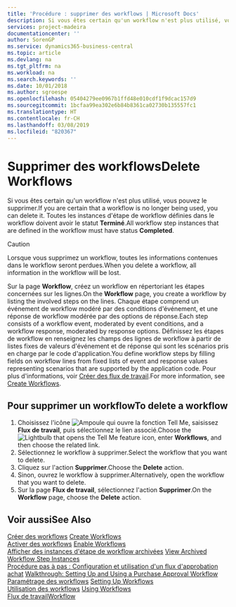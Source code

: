 ```yaml
---
title: 'Procédure : supprimer des workflows | Microsoft Docs'
description: Si vous êtes certain qu'un workflow n'est plus utilisé, vous pouvez le supprimer. Toutes les instances d'étape de workflow définies dans le workflow doivent avoir le statut **Terminé**.
services: project-madeira
documentationcenter: ''
author: SorenGP
ms.service: dynamics365-business-central
ms.topic: article
ms.devlang: na
ms.tgt_pltfrm: na
ms.workload: na
ms.search.keywords: ''
ms.date: 10/01/2018
ms.author: sgroespe
ms.openlocfilehash: 05404279ee0967b1ffd48e010cdf1f9dcac157d9
ms.sourcegitcommit: 1bcfaa99ea302e6b84b8361ca02730b135557fc1
ms.translationtype: HT
ms.contentlocale: fr-CH
ms.lasthandoff: 03/08/2019
ms.locfileid: "820367"
---
```

# <a name="delete-workflows"></a><span data-ttu-id="06981-104">Supprimer des workflows</span><span class="sxs-lookup"><span data-stu-id="06981-104">Delete Workflows</span></span>
<span data-ttu-id="06981-105">Si vous êtes certain qu'un workflow n'est plus utilisé, vous pouvez le supprimer.</span><span class="sxs-lookup"><span data-stu-id="06981-105">If you are certain that a workflow is no longer being used, you can delete it.</span></span> <span data-ttu-id="06981-106">Toutes les instances d'étape de workflow définies dans le workflow doivent avoir le statut **Terminé**.</span><span class="sxs-lookup"><span data-stu-id="06981-106">All workflow step instances that are defined in the workflow must have status **Completed**.</span></span>  

> [!CAUTION]  
>  <span data-ttu-id="06981-107">Lorsque vous supprimez un workflow, toutes les informations contenues dans le workflow seront perdues.</span><span class="sxs-lookup"><span data-stu-id="06981-107">When you delete a workflow, all information in the workflow will be lost.</span></span>  

 <span data-ttu-id="06981-108">Sur la page **Workflow**, créez un workflow en répertoriant les étapes concernées sur les lignes.</span><span class="sxs-lookup"><span data-stu-id="06981-108">On the **Workflow** page, you create a workflow by listing the involved steps on the lines.</span></span> <span data-ttu-id="06981-109">Chaque étape comprend un événement de workflow modéré par des conditions d'événement, et une réponse de workflow modérée par des options de réponse.</span><span class="sxs-lookup"><span data-stu-id="06981-109">Each step consists of a workflow event, moderated by event conditions, and a workflow response, moderated by response options.</span></span> <span data-ttu-id="06981-110">Définissez les étapes de workflow en renseignez les champs des lignes de workflow à partir de listes fixes de valeurs d'événement et de réponse qui sont les scénarios pris en charge par le code d'application.</span><span class="sxs-lookup"><span data-stu-id="06981-110">You define workflow steps by filling fields on workflow lines from fixed lists of event and response values representing scenarios that are supported by the application code.</span></span> <span data-ttu-id="06981-111">Pour plus d'informations, voir [Créer des flux de travail](across-how-to-create-workflows.md).</span><span class="sxs-lookup"><span data-stu-id="06981-111">For more information, see [Create Workflows](across-how-to-create-workflows.md).</span></span>  

## <a name="to-delete-a-workflow"></a><span data-ttu-id="06981-112">Pour supprimer un workflow</span><span class="sxs-lookup"><span data-stu-id="06981-112">To delete a workflow</span></span>  
1.  <span data-ttu-id="06981-113">Choisissez l'icône ![Ampoule qui ouvre la fonction Tell Me](media/ui-search/search_small.png "Dites-moi ce que vous voulez faire"), saisissez **Flux de travail**, puis sélectionnez le lien associé.</span><span class="sxs-lookup"><span data-stu-id="06981-113">Choose the ![Lightbulb that opens the Tell Me feature](media/ui-search/search_small.png "Tell me what you want to do") icon, enter **Workflows**, and then choose the related link.</span></span>  
2.  <span data-ttu-id="06981-114">Sélectionnez le workflow à supprimer.</span><span class="sxs-lookup"><span data-stu-id="06981-114">Select the workflow that you want to delete.</span></span>  
3.  <span data-ttu-id="06981-115">Cliquez sur l'action **Supprimer**.</span><span class="sxs-lookup"><span data-stu-id="06981-115">Choose the **Delete** action.</span></span>  
4.  <span data-ttu-id="06981-116">Sinon, ouvrez le workflow à supprimer.</span><span class="sxs-lookup"><span data-stu-id="06981-116">Alternatively, open the workflow that you want to delete.</span></span>  
5.  <span data-ttu-id="06981-117">Sur la page **Flux de travail**, sélectionnez l'action **Supprimer**.</span><span class="sxs-lookup"><span data-stu-id="06981-117">On the **Workflow** page, choose the **Delete** action.</span></span>  

## <a name="see-also"></a><span data-ttu-id="06981-118">Voir aussi</span><span class="sxs-lookup"><span data-stu-id="06981-118">See Also</span></span>  
 <span data-ttu-id="06981-119">[Créer des workflows](across-how-to-create-workflows.md) </span><span class="sxs-lookup"><span data-stu-id="06981-119">[Create Workflows](across-how-to-create-workflows.md) </span></span>  
 <span data-ttu-id="06981-120">[Activer des workflows](across-how-to-enable-workflows.md) </span><span class="sxs-lookup"><span data-stu-id="06981-120">[Enable Workflows](across-how-to-enable-workflows.md) </span></span>  
 <span data-ttu-id="06981-121">[Afficher des instances d'étape de workflow archivées](across-how-to-view-archived-workflow-step-instances.md) </span><span class="sxs-lookup"><span data-stu-id="06981-121">[View Archived Workflow Step Instances](across-how-to-view-archived-workflow-step-instances.md) </span></span>  
 <span data-ttu-id="06981-122">[Procédure pas à pas : Configuration et utilisation d'un flux d'approbation achat](walkthrough-setting-up-and-using-a-purchase-approval-workflow.md) </span><span class="sxs-lookup"><span data-stu-id="06981-122">[Walkthrough: Setting Up and Using a Purchase Approval Workflow](walkthrough-setting-up-and-using-a-purchase-approval-workflow.md) </span></span>  
 <span data-ttu-id="06981-123">[Paramétrage des workflows](across-set-up-workflows.md) </span><span class="sxs-lookup"><span data-stu-id="06981-123">[Setting Up Workflows](across-set-up-workflows.md) </span></span>  
 <span data-ttu-id="06981-124">[Utilisation des workflows](across-use-workflows.md) </span><span class="sxs-lookup"><span data-stu-id="06981-124">[Using Workflows](across-use-workflows.md) </span></span>  
 [<span data-ttu-id="06981-125">Flux de travail</span><span class="sxs-lookup"><span data-stu-id="06981-125">Workflow</span></span>](across-workflow.md)   
